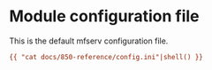 # Module configuration file

This is the default mfserv configuration file.


```ini
{{ "cat docs/850-reference/config.ini"|shell() }}
```

